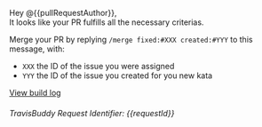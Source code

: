 Hey @{{pullRequestAuthor}},  
It looks like your PR fulfills all the necessary criterias.

Merge your PR by replying `/merge fixed:#XXX created:#YYY` to this message, with:
- `XXX` the ID of the issue you were assigned
- `YYY` the ID of the issue you created for you new kata

<a href="{{link}}">View build log</a>

###### TravisBuddy Request Identifier: {{requestId}}

